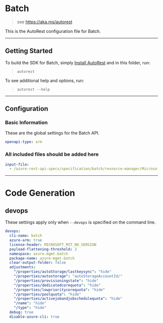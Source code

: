 # Batch

> see https://aka.ms/autorest

This is the AutoRest configuration file for Batch.

---

## Getting Started

To build the SDK for Batch, simply [Install AutoRest](https://aka.ms/autorest/install) and in this folder, run:

> `autorest`

To see additional help and options, run:

> `autorest --help`

---

## Configuration

### Basic Information

These are the global settings for the Batch API.

``` yaml
openapi-type: arm
```

### All included files should be added here

``` yaml
input-file:
  - /azure-rest-api-specs/specification/batch/resource-manager/Microsoft.Batch/stable/2018-12-01/BatchManagement.json
```

---

# Code Generation

## devops

These settings apply only when `--devops` is specified on the command line.

``` yaml $(devops)
devops:
  cli-name: batch
  azure-arm: true
  license-header: MICROSOFT_MIT_NO_VERSION
  payload-flattening-threshold: 2
  namespace: azure.mgmt.batch
  package-name: azure-mgmt-batch
  clear-output-folder: false
  adjustments:
    "/properties/autoStorage/lastkeysync": "hide"
    "/properties/autostorage": "autoStorageAccountId/"
    "/properties/provisioningstate": "hide"
    "/properties/dedicatedcorequota": "hide"
    "/properties/lowprioritycorequota": "hide"
    "/properties/poolquota": "hide"
    "/properties/activejobandjobschedulequota": "hide"
    "/name": "hide"
    "/type": "hide"
  debug: true
  disable-azure-cli: true
```
